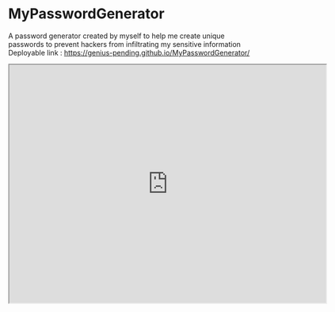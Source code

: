 # MyPasswordGenerator
A password generator created by myself to help me create unique passwords to prevent hackers from infiltrating my sensitive information 
Deployable link : https://genius-pending.github.io/MyPasswordGenerator/
<iframe src="https://drive.google.com/file/d/1Y-M_nLN_-gCKWJm4Gttn6DofFdgK6ZAe/preview" width="640" height="480"></iframe>
